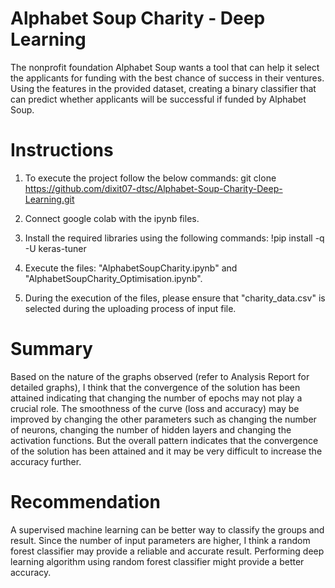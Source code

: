 # Alphabet Soup Charity - Deep Learning
The nonprofit foundation Alphabet Soup wants a tool that can help it select the applicants for funding with the best chance of success in their ventures. Using the features in the provided dataset, creating a binary classifier that can predict whether applicants will be successful if funded by Alphabet Soup.

# Instructions

1)  To execute the project follow the below commands: git clone https://github.com/dixit07-dtsc/Alphabet-Soup-Charity-Deep-Learning.git

2)  Connect google colab with the ipynb files.

3)  Install the required libraries using the following commands: !pip install -q -U keras-tuner

4) Execute the files: "AlphabetSoupCharity.ipynb" and "AlphabetSoupCharity_Optimisation.ipynb".

5) During the execution of the files, please ensure that "charity_data.csv" is selected during the uploading process of input file.

#  Summary
Based on the nature of the graphs observed (refer to Analysis Report for detailed graphs), I think that the convergence of the solution has been attained indicating that changing the number of epochs may not play a crucial role. The smoothness of the curve (loss and accuracy) may be improved by changing the other parameters such as changing the number of neurons, changing the number of hidden layers and changing the activation functions. But the overall pattern indicates that the convergence of the solution has been attained and it may be very difficult to increase the accuracy further.

#  Recommendation
A supervised machine learning can be better way to classify the groups and result. Since the number of input parameters are higher, I think a random forest classifier may provide a reliable and accurate result. Performing deep learning algorithm using random forest classifier might provide a better accuracy.

